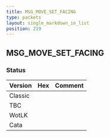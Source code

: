 ```yaml
---
title: MSG_MOVE_SET_FACING
type: packets
layout: single_markdown_in_list
position: 219
---
```


## MSG_MOVE_SET_FACING

### Status

Version | Hex | Comment
---------- | ---------- | ---------- 
Classic |  |  
TBC |  |  
WotLK |  |  
Cata |  |  
